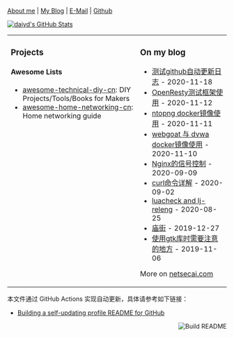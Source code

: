 [About me](http://netsecai.com/about/) | [My Blog](https://www.netsecai.com/) | [E-Mail](mailto:mtnk2010@gmail.com) | [Github](https://github.com/daiyadong)

[![daiyd's GitHub Stats](https://github-readme-stats.vercel.app/api?username=daiyadong&show_icons=true&&them=radical)](https://github.com/daiyadong)


<!--
from https://github.com/anuraghazra/github-readme-stats
**Mr-xn/Mr-xn** is a ✨ _special_ ✨ repository because its `README.md` (this file) appears on your GitHub profile.

Here are some ideas to get you started:

- 🔭 I’m currently working on ...
- 🌱 I’m currently learning ...
- 👯 I’m looking to collaborate on ...
- 🤔 I’m looking for help with ...
- 💬 Ask me about ...
- 📫 How to reach me: ...
- 😄 Pronouns: ...
- ⚡ Fun fact: ...
-->

<table><tr><td valign="top">

### Projects

<!--
#### iOS Apps

- [HackerRemote](https://itunes.apple.com/cn/app/id1120243546): BLE remote
- [AirTerminal](https://itunes.apple.com/cn/app/id1296588408): BLE terminal & XMODEM file transfer utility

#### More

- [我的作品 | Projects – Blanboom](https://blanboom.org/projects/)
- [My GitHub Repositories](https://github.com/blanboom?tab=repositories)
-->

#### Awesome Lists

- [awesome-technical-diy-cn](https://github.com/blanboom/awesome-technical-diy-cn): DIY Projects/Tools/Books for Makers
- [awesome-home-networking-cn](https://github.com/blanboom/awesome-home-networking-cn): Home networking guide


</td><td valign="top">


### On my blog
<!-- blog starts -->
* [测试github自动更新日志](http://daiyadong.github.io/2020/11/18/%E6%B5%8B%E8%AF%95github%E8%87%AA%E5%8A%A8%E6%9B%B4%E6%96%B0%E6%97%A5%E5%BF%97/) - 2020-11-18
* [OpenResty测试框架使用](http://daiyadong.github.io/2020/11/12/OpenResty%E6%B5%8B%E8%AF%95%E6%A1%86%E6%9E%B6%E4%BD%BF%E7%94%A8/) - 2020-11-12
* [ntopng docker镜像使用](http://daiyadong.github.io/2020/11/11/ntopng-docker%E9%95%9C%E5%83%8F%E4%BD%BF%E7%94%A8/) - 2020-11-11
* [webgoat 与 dvwa docker镜像使用](http://daiyadong.github.io/2020/11/10/webgoat-docker%E9%95%9C%E5%83%8F%E4%BD%BF%E7%94%A8/) - 2020-11-10
* [Nginx的信号控制](http://daiyadong.github.io/2020/09/09/Nginx%E7%9A%84%E4%BF%A1%E5%8F%B7%E6%8E%A7%E5%88%B6/) - 2020-09-09
* [curl命令详解](http://daiyadong.github.io/2020/09/02/curl%E5%91%BD%E4%BB%A4%E8%AF%A6%E8%A7%A3/) - 2020-09-02
* [luacheck and lj-releng](http://daiyadong.github.io/2020/08/25/luacheck%E5%92%8Clj-releng/) - 2020-08-25
* [庙街](http://daiyadong.github.io/2019/12/27/%E5%BA%99%E8%A1%97%E6%97%A7%E7%85%A7/) - 2019-12-27
* [使用gtk库时需要注意的地方](http://daiyadong.github.io/2019/11/06/%E4%BD%BF%E7%94%A8gtk%E5%BA%93%E6%97%B6%E9%9C%80%E8%A6%81%E6%B3%A8%E6%84%8F%E7%9A%84%E5%9C%B0%E6%96%B9/) - 2019-11-06
<!-- blog ends -->
More on [netsecai.com](https://netsecai.com/)

</td></tr></table>

本文件通过 GitHub Actions 实现自动更新，具体请参考如下链接：

* [Building a self-updating profile README for GitHub](https://simonwillison.net/2020/Jul/10/self-updating-profile-readme/)

<a href="https://github.com/blanboom/blanboom/actions"><img src="https://github.com/blanboom/blanboom/workflows/Build%20README/badge.svg" align="right" alt="Build README"></a>
